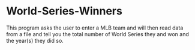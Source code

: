 # World-Series-Winners
This program asks the user to enter a MLB team and will then read data from a file and tell you the total number of World Series they and won and the year(s) they did so.
